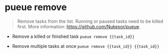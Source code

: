 # pueue remove
> Remove tasks from the list. Running or paused tasks need to be killed first.
> More information: <https://github.com/Nukesor/pueue>.

- Remove a killed or finished task
`pueue remove {{task_id}}`

- Remove multiple tasks at once
`pueue remove {{task_id}} {{task_id}}`
